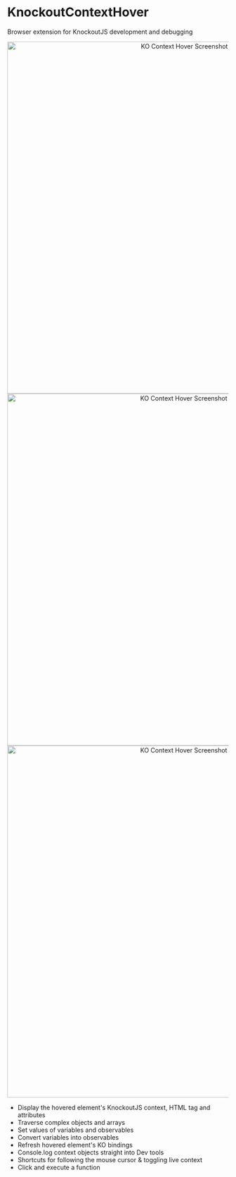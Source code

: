 # KnockoutContextHover
Browser extension for KnockoutJS development and debugging

<p align="center">
  <img src="https://imgur.com/sMCpeb7.png" width="800" alt="KO Context Hover Screenshot 1"> 
  <img src="https://imgur.com/jOX3QEP.png" width="800" alt="KO Context Hover Screenshot 2">
  <img src="https://imgur.com/t2RcppJ.png" width="800" alt="KO Context Hover Screenshot 3">
</p>

- Display the hovered element's KnockoutJS context, HTML tag and attributes 
- Traverse complex objects and arrays
- Set values of variables and observables
- Convert variables into observables
- Refresh hovered element's KO bindings
- Console.log context objects straight into Dev tools
- Shortcuts for following the mouse cursor & toggling live context
- Click and execute a function
